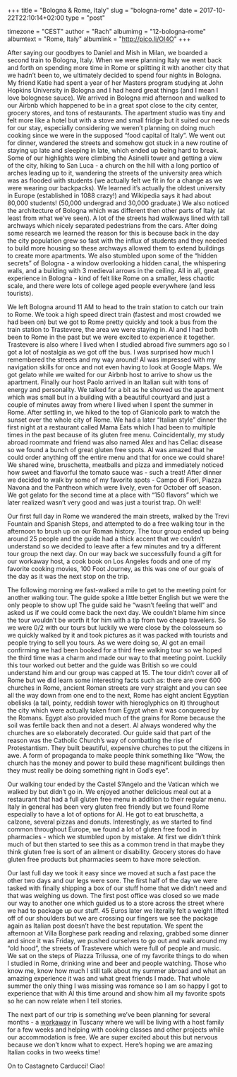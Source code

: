 +++
title = "Bologna & Rome, Italy"
slug = "bologna-rome"
date = 2017-10-22T22:10:14+02:00
type = "post"

timezone = "CEST"
author = "Rach"
albumimg = "12-bologna-rome"
albumtext = "Rome, Italy"
albumlink = "http://pico.li/Ol4O"
+++

After saying our goodbyes to Daniel and Mish in Milan, we boarded a second train to Bologna, Italy. When we were planning Italy we went back and forth on spending more time in Rome or splitting it with another city that we hadn’t been to, we ultimately decided to spend four nights in Bologna. My friend Katie had  spent a year of her Masters program studying at John Hopkins University in Bologna and I had heard great things (and I mean I love bolognese sauce). We arrived in Bologna mid afternoon and walked to our Airbnb which happened to be in a great spot close to the city center, grocery stores, and tons of restaurants. The apartment studio was tiny and felt more like a hotel but with a stove and small fridge but it suited our needs for our stay, especially considering we weren’t planning on doing much cooking since we were in the supposed “food capital of Italy”. We went out for dinner, wandered the streets and somehow got stuck in a new routine of staying up late and sleeping in late, which ended up being hard to break. Some of our highlights were climbing the Asinelli tower and getting a view of the city, hiking to San Luca - a church on the hill with a long portico of arches leading up to it, wandering the streets of the university area which was as flooded with students (we actually felt we fit in for a change as we were wearing our backpacks). We learned it’s actually the oldest university in Europe (established in 1088 crazy!) and Wikipedia says it had about 80,000 students! (50,000 undergrad and 30,000 graduate.) We also noticed the architecture of Bologna which was different then other parts of Italy (at least from what we’ve seen). A lot of the streets had walkways lined with tall archways which nicely separated pedestrians from the cars. After doing some research we learned the reason for this is because back in the day the city population grew so fast with the influx of students and they needed to build more housing so these archways allowed them to extend buildings to create more apartments. We also stumbled upon some of the “hidden secrets” of Bologna - a window overlooking a hidden canal, the whispering walls, and a building with 3 medieval arrows in the ceiling. All in all, great experience in Bologna - kind of felt like Rome on a smaller, less chaotic scale, and there were lots of college aged people everywhere (and less tourists).

We left Bologna around 11 AM to head to the train station to catch our train to Rome. We took a high speed direct train (fastest and most crowded we had been on) but we got to Rome pretty quickly and took a bus from the train station to Trastevere, the area we were staying in. Al and I had both been to Rome in the past but we were excited to experience it together. Trastevere is also where I lived when I studied abroad five summers ago so I got a lot of nostalgia as we got off the bus. I was surprised how much I remembered the streets and my way around! Al was impressed with my navigation skills for once and not even having to look at Google Maps. We got gelato while we waited for our Airbnb host to arrive to show us the apartment. Finally our host Paolo arrived in an Italian suit with tons of energy and personality. We talked for a bit as he showed us the apartment which was small but in a building with a beautiful courtyard and just a couple of minutes away from where I lived when I spent the summer in Rome. After settling in, we hiked to the top of Gianicolo park to watch the sunset over the whole city of Rome. We had a later “Italian style” dinner the first night at a restaurant called Mama Eats which I had been to multiple times in the past because of its gluten free menu. Coincidentally, my study abroad roommate and friend was also named Alex and has Celiac disease so we found a bunch of great gluten free spots. Al was amazed that he could order anything off the entire menu and that for once we could share! We shared wine, bruschetta, meatballs and pizza and immediately noticed how sweet and flavorful the tomato sauce was - such a treat! After dinner we decided to walk by some of my favorite spots - Campo di Fiori, Piazza Navona and the Pantheon which were lively, even for October off season. We got gelato for the second time at a place with “150 flavors” which we later realized wasn’t very good and was just a tourist trap. Oh well!

Our first full day in Rome we wandered the main streets, walked by the Trevi Fountain and Spanish Steps, and attempted to do a free walking tour in the afternoon to brush up on our Roman history. The tour group ended up being around 25 people and the guide had a thick accent that we couldn’t understand so we decided to leave after a few minutes and try a different tour group the next day. On our way back we successfully found a gift for our workaway host, a cook book on Los Angeles foods and one of my favorite cooking movies, 100 Foot Journey, as this was one of our goals of the day as it was the next stop on the trip.

The following morning we fast-walked a mile to get to the meeting point for another walking tour. The guide spoke a little better English but we were the only people to show up! The guide said he “wasn’t feeling that well” and asked us if we could come back the next day. We couldn’t blame him since the tour wouldn’t be worth it for him with a tip from two cheap travelers. So we were 0/2 with our tours but luckily we were close by the colosseum so we quickly walked by it and took pictures as it was packed with tourists and people trying to sell you tours. As we were doing so, Al got an email confirming we had been booked for a third free walking tour so we hoped the third time was a charm and made our way to that meeting point. Luckily this tour worked out better and the guide was British so we could understand him and our group was capped at 15. The tour didn’t cover all of Rome but we did learn some interesting facts such as: there are over 600 churches in Rome, ancient Roman streets are very straight and you can see all the way down from one end to the next, Rome has eight ancient Egyptian obelisks (a tall, pointy, reddish tower with hieroglyphics on it) throughout the city which were actually taken from Egypt when it was conquered by the Romans. Egypt also provided much of the grains for Rome because the soil was fertile back then and not a desert. Al always wondered why the churches are so elaborately decorated. Our guide said that part of the reason was the Catholic Church’s way of combatting the rise of Protestantism. They built beautiful, expensive churches to put the citizens in awe. A form of propaganda to make people think something like “Wow, the church has the money and power to build these magnificent buildings then they must really be doing something right in God’s eye”.

Our walking tour ended by the Castel S’Angelo and the Vatican which we walked by but didn’t go in. We enjoyed another delicious meal out at a restaurant that had a full gluten free menu in addition to their regular menu. Italy in general has been very gluten free friendly but we found Rome especially to have a lot of options for Al. He got to eat bruschetta, a calzone, several pizzas and donuts. Interestingly, as we started to find common throughout Europe, we found a lot of  gluten free food in pharmacies - which we stumbled upon by mistake. At first we didn’t think much of but then started to see this as a common trend in that maybe they think gluten free is sort of an ailment or disability. Grocery stores do have gluten free products but pharmacies seem to have more selection.

Our last full day we took it easy since we moved at such a fast pace the other two days and our legs were sore. The first half of the day we were tasked with finally shipping a box of our stuff home that we didn’t need and that was weighing us down. The first post office was closed so we made our way to another one which guided us to a store across the street where we had to package up our stuff. 45 Euros later we literally felt a weight lifted off of our shoulders but we are crossing our fingers we see the package again as Italian post doesn’t have the best reputation. We spent the afternoon at Villa Borghese park reading and relaxing, grabbed some dinner and since it was Friday, we pushed ourselves to go out and walk around my “old hood”, the streets of Trastevere which were full of people and music. We sat on the steps of Piazza Trilussa, one of my favorite things to do when I studied in Rome, drinking wine and beer and people watching. Those who know me, know how much I still talk about my summer abroad and what an amazing experience it was and what great friends I made. That whole summer the only thing I was missing was romance so I am so happy I got to experience that with Al this time around and show him all my favorite spots so he can now relate when I tell stories.

The next part of our trip is something we’ve been planning for several months - a [workaway](https://workaway.info) in Tuscany where we will be living with a host family for a few weeks and helping with cooking classes and other projects while our accommodation is free. We are super excited about this but nervous because we don’t know what to expect. Here’s hoping we are amazing Italian cooks in two weeks time!

On to Castagneto Carducci! Ciao!
